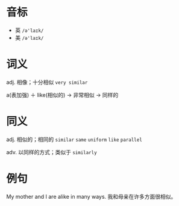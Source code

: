 # 音标

- 英 `/ə'laɪk/`
- 美 `/ə'laɪk/`

# 词义

adj. 相像；十分相似
`very similar`



a(表加强) ＋ like(相似的) → 非常相似 → 同样的

# 同义

adj. 相似的；相同的
`similar` `same` `uniform` `like` `parallel`

adv. 以同样的方式；类似于
`similarly`

# 例句

My mother and I are alike in many ways.
我和母亲在许多方面很相似。


